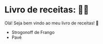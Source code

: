 # Livro de receitas: :man_cook:

Olá! Seja bem vindo ao meu livro de receitas! :clap:

- Strogonoff de Frango
- Pavê